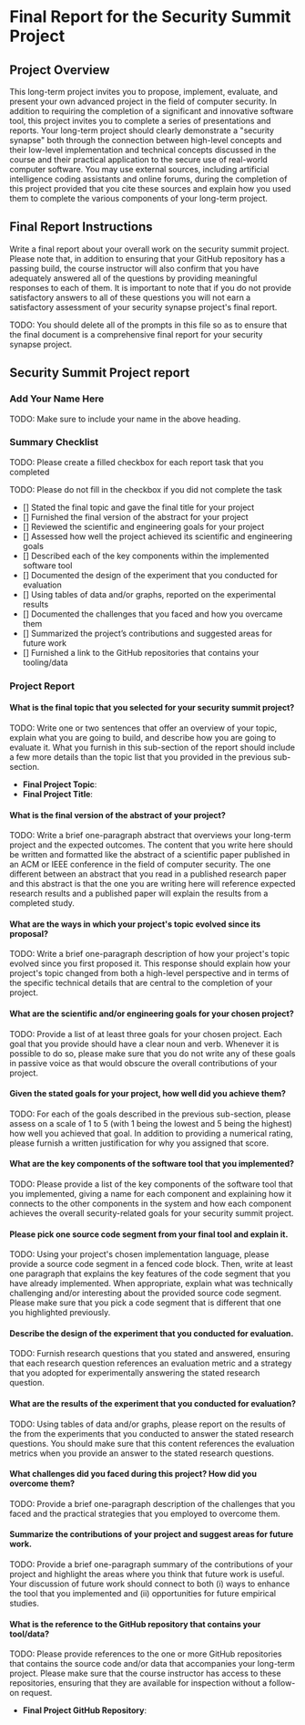 # Final Report for the Security Summit Project

## Project Overview

This long-term project invites you to propose, implement, evaluate, and present
your own advanced project in the field of computer security. In addition to
requiring the completion of a significant and innovative software tool, this
project invites you to complete a series of presentations and reports. Your
long-term project should clearly demonstrate a "security synapse" both through
the connection between high-level concepts and their low-level implementation
and technical concepts discussed in the course and their practical application
to the secure use of real-world computer software. You may use external sources,
including artificial intelligence coding assistants and online forums, during
the completion of this project provided that you cite these sources and explain
how you used them to complete the various components of your long-term project.

## Final Report Instructions

Write a final report about your overall work on the security summit project.
Please note that, in addition to ensuring that your GitHub repository has a
passing build, the course instructor will also confirm that you have adequately
answered all of the questions by providing meaningful responses to each of them.
It is important to note that if you do not provide satisfactory answers to all
of these questions you will not earn a satisfactory assessment of your security
synapse project's final report.

TODO: You should delete all of the prompts in this file so as to ensure that the
final document is a comprehensive final report for your security synapse project.

## Security Summit Project report

### Add Your Name Here

TODO: Make sure to include your name in the above heading.

### Summary Checklist

TODO: Please create a filled checkbox for each report task that you completed

TODO: Please do not fill in the checkbox if you did not complete the task

- [] Stated the final topic and gave the final title for your project
- [] Furnished the final version of the abstract for your project
- [] Reviewed the scientific and engineering goals for your project
- [] Assessed how well the project achieved its scientific and engineering goals
- [] Described each of the key components within the implemented software tool
- [] Documented the design of the experiment that you conducted for evaluation
- [] Using tables of data and/or graphs, reported on the experimental results
- [] Documented the challenges that you faced and how you overcame them
- [] Summarized the project’s contributions and suggested areas for future work
- [] Furnished a link to the GitHub repositories that contains your tooling/data

### Project Report

#### What is the final topic that you selected for your security summit project?

TODO: Write one or two sentences that offer an overview of your topic, explain
what you are going to build, and describe how you are going to evaluate it. What
you furnish in this sub-section of the report should include a few more
details than the topic list that you provided in the previous sub-section.

- **Final Project Topic**: 
- **Final Project Title**:

#### What is the final version of the abstract of your project?

TODO: Write a brief one-paragraph abstract that overviews your long-term project
and the expected outcomes. The content that you write here should be written and
formatted like the abstract of a scientific paper published in an ACM or IEEE
conference in the field of computer security. The one different between an
abstract that you read in a published research paper and this abstract is that
the one you are writing here will reference expected research results and a
published paper will explain the results from a completed study.

#### What are the ways in which your project's topic evolved since its proposal?

TODO: Write a brief one-paragraph description of how your project's topic
evolved since you first proposed it. This response should explain how your
project's topic changed from both a high-level perspective and in terms of the
specific technical details that are central to the completion of your project.

#### What are the scientific and/or engineering goals for your chosen project?

TODO: Provide a list of at least three goals for your chosen project. Each goal
that you provide should have a clear noun and verb. Whenever it is possible to
do so, please make sure that you do not write any of these goals in passive
voice as that would obscure the overall contributions of your project.

#### Given the stated goals for your project, how well did you achieve them? 

TODO: For each of the goals described in the previous sub-section, please assess
on a scale of 1 to 5 (with 1 being the lowest and 5 being the highest) how well
you achieved that goal. In addition to providing a numerical rating, please
furnish a written justification for why you assigned that score.

#### What are the key components of the software tool that you implemented?

TODO: Please provide a list of the key components of the software tool that you
implemented, giving a name for each component and explaining how it connects to
the other components in the system and how each component achieves the overall
security-related goals for your security summit project.

#### Please pick one source code segment from your final tool and explain it.

TODO: Using your project's chosen implementation language, please provide a
source code segment in a fenced code block. Then, write at least one paragraph
that explains the key features of the code segment that you have already
implemented. When appropriate, explain what was technically challenging and/or
interesting about the provided source code segment. Please make sure that you
pick a code segment that is different that one you highlighted previously.

#### Describe the design of the experiment that you conducted for evaluation.

TODO: Furnish research questions that you stated and answered, ensuring that
each research question references an evaluation metric and a strategy that you
adopted for experimentally answering the stated research question.

#### What are the results of the experiment that you conducted for evaluation?

TODO: Using tables of data and/or graphs, please report on the results of the
from the experiments that you conducted to answer the stated research questions.
You should make sure that this content references the evaluation metrics when
you provide an answer to the stated research questions.

#### What challenges did you faced during this project? How did you overcome them?

TODO: Provide a brief one-paragraph description of the challenges that you faced
and the practical strategies that you employed to overcome them.

#### Summarize the contributions of your project and suggest areas for future work.

TODO: Provide a brief one-paragraph summary of the contributions of your
project and highlight the areas where you think that future work is useful. Your
discussion of future work should connect to both (i) ways to enhance the tool
that you implemented and (ii) opportunities for future empirical studies.

#### What is the reference to the GitHub repository that contains your tool/data?

TODO: Please provide references to the one or more GitHub repositories that
contains the source code and/or data that accompanies your long-term project.
Please make sure that the course instructor has access to these repositories,
ensuring that they are available for inspection without a follow-on request.

- **Final Project GitHub Repository**:

